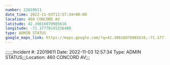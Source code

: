 ```yaml
---
number: 22019611
date_time: 2022-11-03T12:57:34+00:00
location: 460 CONCORD AV
latitude: 42.39616070985616
longitude: -71.17770145236408
type: ADMIN STATUS
google_maps_link: https://maps.google.com/?q=42.39616070985616,-71.17770145236408
---
```


;;;;;;Incident #: 22019611  Date: 2022-11-03 12:57:34   Type: ADMIN STATUS;;;Location: 460 CONCORD AV;;;
